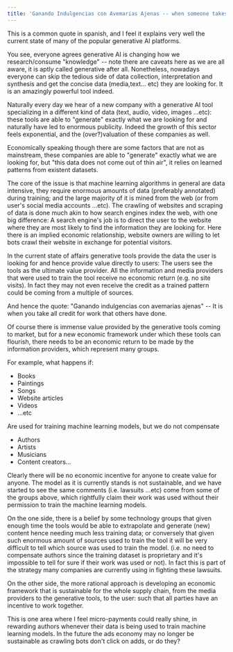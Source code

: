 ```yaml
---
title: 'Ganando Indulgencias con Avemarias Ajenas -- when someone takes everyone's credit'
---
```


This is a common quote in spanish, and I feel it explains very well the current state of many of the
popular generative AI platforms.

You see, everyone agrees generative AI is changing how we research/consume "knowledge" -- note there
are caveats here as we are all aware, it is aptly called generative after all. Nonetheless, nowadays
everyone can skip the tedious side of data collection, interpretation and synthesis and get the
concise data (media,text... etc) they are looking for. It is an amazingly powerful tool indeed. 

Naturally every day we hear of a new company with a generative AI tool specializing in a different
kind of data (text, audio, video, images ...etc): these tools are able to "generate" exactly what we
are looking for and naturally have led to enormous publicity. Indeed the growth of this sector feels
exponential, and the (over?)valuation of these companies as well. 

Economically speaking though there are some factors that are not as mainstream, these companies are
able to "generate" exactly what we are looking for, but "this data does not come out of thin air", it
relies on learned patterns from existent datasets. 

The core of the issue is that machine learning algorithms in general are data intensive, they
require enormous amounts of data (preferably annotated) during training; and the large majority of
it is mined from the web (or from user's social media accounts ...etc). The crawling of websites and
scraping of data is done much akin to how search engines index the web, with one big difference:
A search engine's job is to direct the user to the website where they are most likely to find the
information they are looking for. Here there is an implied economic relationship, website owners are
willing to let bots crawl their website in exchange for potential visitors. 

In the current state of affairs generative tools provide the data the user is looking for and hence
provide value directly to users: The users see the tools as the ultimate value provider. All the
information and media providers that were used to train the tool receive no economic return (e.g. no
site visits). In fact they may not even receive the credit as a trained pattern could be coming from
a multiple of sources. 

And hence the quote: "Ganando indulgencias con avemarias ajenas" -- It is when you take all credit
for work that others have done.

Of course there is immense value provided by the generative tools coming to market, but for a new
economic framework under which these tools can flourish, there needs to be an economic return to be
made by the information providers, which represent many groups.

For example, what happens if:
* Books
* Paintings
* Songs
* Website articles
* Videos  
* ...etc

Are used for training machine learning models, but we do not compensate
* Authors
* Artists
* Musicians
* Content creators...

Clearly there will be no economic incentive for anyone to create value for anyone.
The model as it is currently stands is not sustainable, and we have started to see the same comments
(i.e. lawsuits ...etc) come from some of the groups above, which rightfully claim their work was used
without their permission to train the machine learning models.

On the one side, there is a belief by some technology groups that given enough time the tools would
be able to extrapolate and generate (new) content hence needing much less training data; or
conversely that given such enormous amount of sources used to train the tool it will be very
difficult to tell which source was used to train the model. (i.e. no need to compensate
authors since the training dataset is proprietary and it's impossible to tell for
sure if their work was used or not). In fact this is part of the strategy many companies
are currently using in fighting these lawsuits.

On the other side, the more rational approach is developing an economic framework that is
sustainable for the whole supply chain, from the media providers to the generative tools, to the
user: such that all parties have an incentive to work together.

This is one area where I feel micro-payments could really shine, in rewarding authors whenever their
data is being used to train machine learning models. In the future the ads economy may no longer be
sustainable as crawling bots don't click on adds, or do they?

